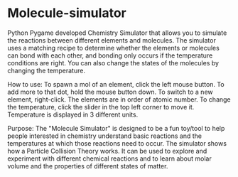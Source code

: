 # Molecule-simulator
Python Pygame developed Chemistry Simulator that allows you to simulate the reactions between different elements and molecules.
The simulator uses a matching recipe to determine whether the elements or molecules can bond with each other, and bonding only occurs if the temperature conditions are right. You can also change the states of the molecules by changing the temperature.

How to use: To spawn a mol of an element, click the left mouse button. To add more to that dot, hold the mouse button down. To switch to a new element, right-click. The elements are in order of atomic number. To change the temperature, click the slider in the top left corner to move it. Temperature is displayed in 3 different units.

Purpose: The "Molecule Simulator" is designed to be a fun toy/tool to help people interested in chemistry understand basic reactions and the temperatures at which those reactions need to occur. The simulator shows how a Particle Collision Theory works.  It can be used to explore and experiment with different chemical reactions and to learn about molar volume and the properties of different states of matter.
